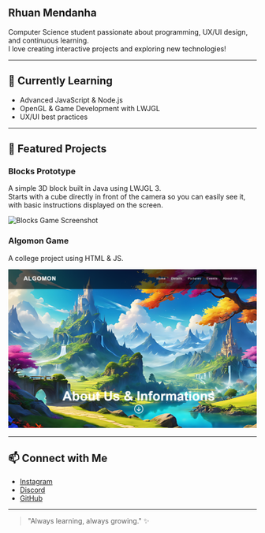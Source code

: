## Rhuan Mendanha

Computer Science student passionate about programming, UX/UI design, and continuous learning.  
I love creating interactive projects and exploring new technologies!

---

## 🌱 Currently Learning

- Advanced JavaScript & Node.js  
- OpenGL & Game Development with LWJGL  
- UX/UI best practices  

---

## 🚀 Featured Projects

### Blocks Prototype 
A simple 3D block built in Java using LWJGL 3.  
Starts with a cube directly in front of the camera so you can easily see it, with basic instructions displayed on the screen.  

![Blocks Game Screenshot](assets/3D_RGB_Block.gif)

### Algomon Game 
A college project using HTML & JS.  

![Algomon Game Screenshot](assets/Algomon_Screenshot.png)

---

## 📫 Connect with Me

- [Instagram](https://www.instagram.com/rhuanmendwest)  
- [Discord](https://discord.gg/AyZbePz2Qs)  
- [GitHub](https://github.com/Rhuan-Mendanha)

---

> "Always learning, always growing." ✨

